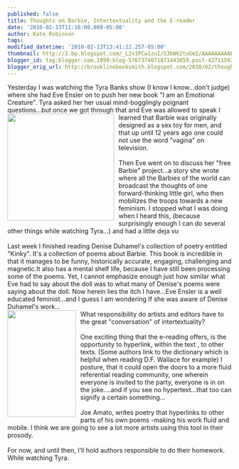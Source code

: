 ```yaml
---
published: false
title: Thoughts on Barbie, Intertextuality and the E-reader
date: '2010-02-13T11:16:00.008-05:00'
author: Kate Robinson
tags: 
modified_datetime: '2010-02-13T13:41:22.257-05:00'
thumbnail: http://2.bp.blogspot.com/_L2x1PCw1zuI/S3bW62tuGmI/AAAAAAAAABY/dWiIGL4djXw/s72-c/eve+ensler.jpg
blogger_id: tag:blogger.com,1999:blog-5767374071871443859.post-4271159353647561608
blogger_orig_url: http://brooklinebooksmith.blogspot.com/2010/02/thoughts-on-barbie-intertextuality-and.html
---
```


Yesterday I was watching the <span id="SPELLING_ERROR_0" class="blsp-spelling-error">Tyra</span> Banks show (I know I know...don't judge) where she had Eve <span id="SPELLING_ERROR_1" class="blsp-spelling-error">Ensler</span> on to push her new book "I am an Emotional Creature". <span id="SPELLING_ERROR_2" class="blsp-spelling-error">Tyra</span> asked her her usual mind-bogglingly poignant questions...but once we got through that and Eve was allowed to speak I learned that<a href="http://2.bp.blogspot.com/_L2x1PCw1zuI/S3bW62tuGmI/AAAAAAAAABY/dWiIGL4djXw/s1600-h/eve+ensler.jpg"><img style="MARGIN: 0px 10px 10px 0px; WIDTH: 240px; FLOAT: left; HEIGHT: 240px; CURSOR: hand" id="BLOGGER_PHOTO_ID_5437769906704489058" border="0" alt="" src="http://2.bp.blogspot.com/_L2x1PCw1zuI/S3bW62tuGmI/AAAAAAAAABY/dWiIGL4djXw/s320/eve+ensler.jpg" /></a> Barbie was originally designed as a sex toy for men, and that up until 12 years ago one could not use the word "vagina" on television.<br /><br />Then Eve went on to discuss her "free Barbie" project...a story she wrote where all the Barbies of the world can broadcast the thoughts of one forward-thinking little girl, who then mobilizes the troops towards a new feminism. I stopped what I was doing when I heard this, (because surprisingly enough I can do several other things while watching <span id="SPELLING_ERROR_3" class="blsp-spelling-error">Tyra</span>...) and had a little <span id="SPELLING_ERROR_4" class="blsp-spelling-error">deja</span> <span id="SPELLING_ERROR_5" class="blsp-spelling-error">vu</span><br /><br />Last week I finished reading Denise <span id="SPELLING_ERROR_6" class="blsp-spelling-error">Duhamel's</span> collection of poetry entitled "Kinky". It's a collection of poems about Barbie. This book is incredible in that it manages to be funny, historically accurate, engaging, challenging and magnetic.It also has a mental shelf life, because I have still been processing some of the poems. Yet, I cannot emphasize enough just how similar what Eve had to say about the doll was to what many of Denise's poems were saying about the doll. Now herein lies the itch I have...Eve <span id="SPELLING_ERROR_7" class="blsp-spelling-error">Ensler</span> is a well educated feminist...and I guess I am wondering If she was aware of Denise <span id="SPELLING_ERROR_8" class="blsp-spelling-error">Duhamel's</span> work...<br />What responsibility do artists and <span id="SPELLING_ERROR_9" class="blsp-spelling-error">edi</span><a href="http://1.bp.blogspot.com/_L2x1PCw1zuI/S3bW6oqCA4I/AAAAAAAAABQ/kUCBHaUv4Mo/s1600-h/kinky.jpg"><img style="MARGIN: 0px 10px 10px 0px; WIDTH: 154px; FLOAT: left; HEIGHT: 240px; CURSOR: hand" id="BLOGGER_PHOTO_ID_5437769902930920322" border="0" alt="" src="http://1.bp.blogspot.com/_L2x1PCw1zuI/S3bW6oqCA4I/AAAAAAAAABQ/kUCBHaUv4Mo/s320/kinky.jpg" /></a>tors have to the great "conversation" of <span id="SPELLING_ERROR_10" class="blsp-spelling-error">intertextuality</span>?<br /><br />One exciting thing that the e-reading offers, is the opportunity to hyperlink, within the text , to other texts. (Some authors link to the dictionary which is helpful when reading D.F. Wallace for example) I posture, that it could open the doors to a more fluid referential reading community, one wherein everyone is invited to the party, everyone is in on the joke....and if you see no hypertext...that too can signify a certain something...<br /><br />Joe <span id="SPELLING_ERROR_11" class="blsp-spelling-error">Amato</span>, writes poetry that hyperlinks to other parts of his own poems -making his work fluid and mobile. I think we are going to see a lot more artists using this tool in their prosody.<br /><br />For now, and until then, I'll hold authors responsible to do their homework. While watching <span id="SPELLING_ERROR_12" class="blsp-spelling-error">Tyra</span>.